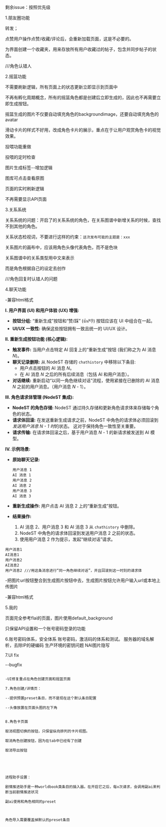 剩余issue：按照优先级


1.朋友圈功能

转发；

点赞用户操作点赞/收藏/评论后，会重新加载页面，这是不必要的。

为界面创建一个收藏夹，用来存放所有用户收藏过的帖子，包含并同步帖子的状态。


///角色认错人


2.摇篮功能

不需要刷新逻辑，所有页面上的状态更新立即显示到页面中

不再有孵化周期概念，所有的摇篮角色都是创建后立即生成的，因此也不再需要立即生成按钮。

摇篮生成的图片不仅要自动填充角色的backgroundimage，还要自动填充角色的avatar

滑动卡片的样式不好用，改成角色卡片的展示，重点在于让用户观赏角色卡的视觉效果。

投喂功能重做

投喂的定时检查

图片生成标签--增加逻辑

图库可点击查看原图

页面的实时刷新逻辑

不再需要显示API页面



3.关系系统

关系系统的问题：开启了的关系系统的角色，在关系图谱中新增关系的时候，查找不到其他的角色。

关系状态检视词，不要进行这样的约束：`这次发布可能的主题是：xxx`

关系图片的画布中，应该用角色头像代表角色，而不是色块

关系图谱中的关系类型用中文来表示

而是角色根据自己的设定去创作



///角色回复时认错人的问题

4.聊天功能

-兼容html格式


**I. 用户界面 (UI) 和用户体验 (UX) 增强:**

*   **按钮分组:** “重新生成”按钮和“赞/踩” (👍/👎) 按钮应该在 UI 中组合在一起。
*   **UI/UX 一致性:** 确保这些按钮拥有一致且统一的 UI/UX 设计。

**II. 重新生成按钮功能 (核心逻辑):**

*   **触发事件:** 当用户点击特定 AI 回复上的“重新生成”按钮 (我们称之为 AI 消息 *N*)。
*   **聊天记录删除:** 从 NodeST 存储的 `chathistory` 中移除以下条目:
    *   用户点击按钮的 AI 消息 *N*。
    *   在 AI 消息 *N* 之后的所有后续消息（包括 AI 和用户消息）。
*   **对话继续:** 重新启动“以同一角色继续对话”流程，使用紧接在已删除的 AI 消息 *N* 之前的用户消息。（用户消息 *N* - 1）。

**III. 角色请求体管理 (NodeST 集成):**

*   **NodeST 的角色存储:** NodeST 通过持久存储和更新角色请求体来存储每个角色的状态。
*   **请求体回滚:** 在发送重新生成请求之前，NodeST 中角色的请求体必须回滚到*发送用户消息 *N* - 1 时*的状态。 这对于保持角色一致性至关重要。
*   **请求传输:** 在请求体回滚之后，基于用户消息 *N* - 1 的新请求被发送到 AI 模型。

**IV. 示例场景:**

*   **原始聊天记录:**

    ```
    用户消息 1
    AI 消息 1
    用户消息 2
    AI 消息 2
    用户消息 3
    AI 消息 3
    ```

*   **重新生成操作:** 用户点击 AI 消息 2 上的“重新生成”按钮。

*   **结果操作:**
    1.  AI 消息 2、用户消息 3 和 AI 消息 3 从 `chathistory` 中删除。
    2.  NodeST 中角色的请求体回滚到发送用户消息 2 之前的状态。
    3.  使用用户消息 2 作为提示，发起“继续对话”请求。



```
用户消息1
AI消息1
用户消息2
AI消息2
用户消息2 ///用这条消息进行“同一角色继续对话”，并且回滚到这一时刻的请求体
```







-把图片url按钮整合到生成图片按钮中去，生成图片按钮允许用户输入url或本地上传图片

-兼容html格式


5.我的

页面完全参考flai的页面，图片使用default_background

只保留API设置和一个账号密码登录的功能


6.账号密码体系，安全体系
账号密码，激活码的体系和测试。
服务器的域名解析，去除IP的硬编码
生产环境的密钥问题
NAI图片隐写

7.UI fix

--bugfix

```

-UI修复重点在角色创建页面和摇篮页面

7.角色创建/详情页：

--提供预置preset条目，而不是现在这个默认条目配置

--头像放置在页面头图的左下角


8.角色卡页面

取消视图切换的按钮，只保留纵向排列的卡片视图。

取消角色创建按钮，因为在tab中已经有了创建

取消导出按钮





进程助手设置：

剧情推进助手是一种worldbook类条目的插入器。在开启它之后，每x次请求，会调用副ai来判断当前剧情推进状况

副ai使用和角色相同的preset



角色导入需要覆盖掉默认的preset条目